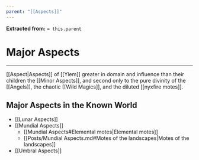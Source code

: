 ```yaml
---
parent: "[[Aspects]]"
---
```

**Extracted from:** `= this.parent`
# Major Aspects

---

[[Aspect|Aspects]] of [[Ylem]] greater in domain and influence than their children the [[Minor Aspects]], and second only to the pure divinity of the [[Angels]], the chaotic [[Wild Magics]], and the diluted [[nyxfire motes]].

## Major Aspects in the Known World
- [[Lunar Aspects]]
- [[Mundial Aspects]]
	- [[Mundial Aspects#Elemental motes|Elemental motes]]
	- [[Posts/Mundial Aspects.md#Motes of the landscapes|Motes of the landscapes]]
- [[Umbral Aspects]]